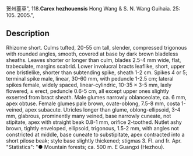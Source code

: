 贺州薹草",
118.**Carex hezhouensis** Hong Wang & S. N. Wang Guihaia. 25: 105. 2005.",

## Description
Rhizome short. Culms tufted, 20-55 cm tall, slender, compressed trigonous with rounded angles, smooth, covered at base by dark brown bladeless sheaths. Leaves shorter or longer than culm, blades 2.5-4 mm wide, flat, trabeculate, margins scabrid. Lower involucral bracts leaflike, short, upper one bristlelike, shorter than subtending spike, sheath 1-2 cm. Spikes 4 or 5; terminal spike male, linear, 30-60 mm, with peduncle 1-2.5 cm; lateral spikes female, widely spaced, linear-cylindric, 10-35 × 3-5 mm, laxly flowered, ± erect, peduncle 0.6-5 cm, all except upper ones slightly exserted from bract sheath. Male glumes narrowly oblanceolate, ca. 6 mm, apex obtuse. Female glumes pale brown, ovate-oblong, 7.5-8 mm, costa 1-veined, apex subacute. Utricles longer than glume, oblong-ellipsoid, 3-4 mm, glabrous, prominently many veined, base narrowly cuneate, not stipitate, apex with straight beak 0.8-1 mm, orifice 2-toothed. Nutlet ashy brown, tightly enveloped, ellipsoid, trigonous, 1.5-2 mm, with angles not constricted at middle, base cuneate to substipitate, apex contracted into a short pilose beak; style base slightly thickened; stigmas 3. Fl. and fr. Apr.
  "Statistics": "● Mountain forests; ca. 500 m. E Guangxi (Hezhou).
